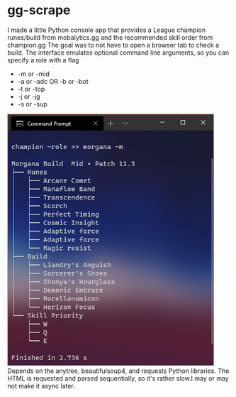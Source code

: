 # gg-scrape

I made a little Python console app that provides a League champion runes/build from mobalytics.gg and the recommended skill order from champion.gg
The goal was to not have to open a browser tab to check a build.
The interface emulates optional command line arguments, so you can specify a role with a flag
- -m or -mid
- -a or -adc  OR  -b or -bot
- -t or -top
- -j or -jg
- -s or -sup

![screenshot of the app in use](/Capture.PNG)
Depends on the anytree, beautifulsoup4, and requests Python libraries.
The HTML is requested and parsed sequentially, so it's rather slow.I may or may not make it async later.
